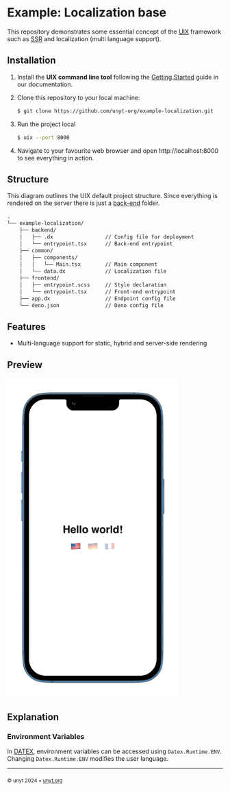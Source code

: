 # Example: Localization base

This repository demonstrates some essential concept of the [UIX](https://uix.unyt.org) framework such as [SSR](https://unyt.org/glossary#ssr) and localization (multi language support).


## Installation
1. Install the **UIX command line tool** following the [Getting Started](https://docs.unyt.org/manual/uix/getting-started#the-uix-command-line-tool) guide in our documentation.

2. Clone this repository to your local machine:

	```bash
	$ git clone https://github.com/unyt-org/example-localization.git
	```
3. Run the project local
	```bash
	$ uix --port 8000
	```
6. Navigate to your favourite web browser and open http://localhost:8000 to see everything in action. 

## Structure
This diagram outlines the UIX default project structure.
Since everything is rendered on the server there is just a [back-end](https://unyt.org/glossary#back-end) folder.
```
.
└── example-localization/
    ├── backend/
    │   ├── .dx                 // Config file for deployment
    │   └── entrypoint.tsx      // Back-end entrypoint
    ├── common/
    │   ├── components/
    │   │   └── Main.tsx        // Main component
    │   └── data.dx             // Localization file
    ├── frontend/
    │   ├── entrypoint.scss     // Style declaration
    │   └── entrypoint.tsx      // Front-end entrypoint
    ├── app.dx                  // Endpoint config file
    └── deno.json               // Deno config file
```

## Features
* Multi-language support for static, hybrid and server-side rendering

## Preview
<img src=".github/screenshot.png" width="400">


## Explanation
### Environment Variables
In [DATEX](https://datex.unyt.org), environment variables can be accessed using `Datex.Runtime.ENV`. Changing `Datex.Runtime.ENV` modifies the user language.


---

<sub>&copy; unyt 2024 • [unyt.org](https://unyt.org)</sub>
